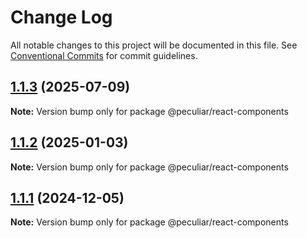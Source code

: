 # Change Log

All notable changes to this project will be documented in this file.
See [Conventional Commits](https://conventionalcommits.org) for commit guidelines.

## [1.1.3](https://github.com/PeculiarVentures/peculiar-ui/compare/@peculiar/react-components@1.1.2...@peculiar/react-components@1.1.3) (2025-07-09)

**Note:** Version bump only for package @peculiar/react-components





## [1.1.2](https://github.com/PeculiarVentures/peculiar-ui/compare/@peculiar/react-components@1.1.1...@peculiar/react-components@1.1.2) (2025-01-03)

**Note:** Version bump only for package @peculiar/react-components





## [1.1.1](https://github.com/PeculiarVentures/peculiar-ui/compare/@peculiar/react-components@1.1.1-alpha.0...@peculiar/react-components@1.1.1) (2024-12-05)

**Note:** Version bump only for package @peculiar/react-components

